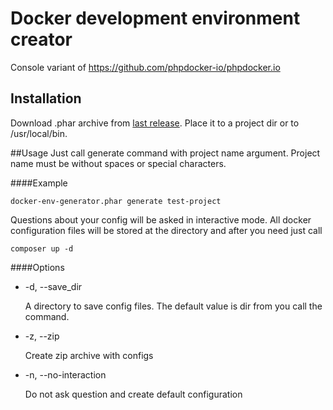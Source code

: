 # Docker development environment creator

Console variant of https://github.com/phpdocker-io/phpdocker.io

## Installation

Download .phar archive from [last release](https://github.com/semin-lev/docker-devenv-creator/releases).
Place it to a project dir or to /usr/local/bin.

##Usage
Just call generate command with project name argument. Project name must be without spaces or special characters.

####Example

    docker-env-generator.phar generate test-project
    
Questions about your config will be asked in interactive mode. 
All docker configuration files will be stored at the directory and after you need just call

    composer up -d 
    

####Options
- -d, --save_dir
    
    A directory to save config files. The default value is dir from you call the command.
    
- -z, --zip

    Create zip archive with configs
    
- -n, --no-interaction
    
    Do not ask question and create default configuration